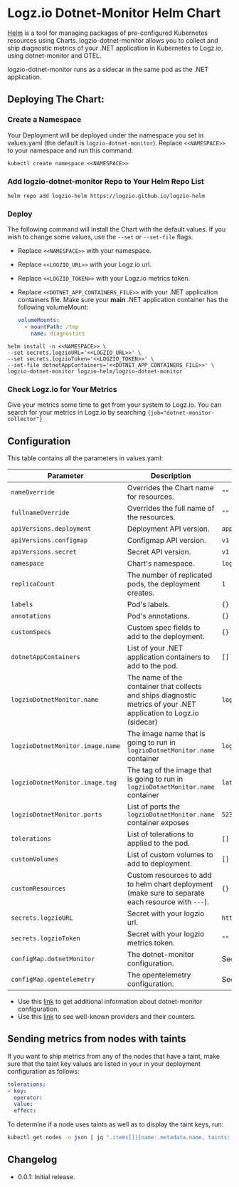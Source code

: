 # Logz.io Dotnet-Monitor Helm Chart

[Helm](https://helm.sh/) is a tool for managing packages of pre-configured Kubernetes resources using Charts.
logzio-dotnet-monitor allows you to collect and ship diagnostic metrics of your .NET application in Kubernetes to Logz.io, 
using dotnet-monitor and OTEL.

logzio-dotnet-monitor runs as a sidecar in the same pod as the .NET application.

## Deploying The Chart:

### Create a Namespace

Your Deployment will be deployed under the namespace you set in values.yaml (the default is `logzio-dotnet-monitor`).
Replace `<<NAMESPACE>>` to your namespace and run this command:

```shell
kubectl create namespace <<NAMESPACE>>
```

### Add logzio-dotnet-monitor Repo to Your Helm Repo List

```shell
helm repo add logzio-helm https://logzio.github.io/logzio-helm
```

### Deploy

The following command will install the Chart with the default values.
If you wish to change some values, use the `--set` or `--set-file` flags.

- Replace `<<NAMESPACE>>` with your namespace.
- Replace `<<LOGZIO_URL>>` with your Logz.io url.
- Replace `<<LOGZIO_TOKEN>>` with your Logz.io metrics token.
- Replace `<<DOTNET_APP_CONTAINERS_FILE>>` with your .NET application containers file.
  Make sure your **main** .NET application container has the following volumeMount:

  ```yaml
  volumeMounts:
    - mountPath: /tmp
      name: diagnostics
  ```

```shell
helm install -n <<NAMESPACE>> \
--set secrets.logzioURL='<<LOGZIO_URL>>' \
--set secrets.logzioToken='<<LOGZIO_TOKEN>>' \
--set-file dotnetAppContainers='<<DOTNET_APP_CONTAINERS_FILE>>' \
logzio-dotnet-monitor logzio-helm/logzio-dotnet-monitor
```

### Check Logz.io for Your Metrics

Give your metrics some time to get from your system to Logz.io.
You can search for your metrics in Logz.io by searching `{job="dotnet-monitor-collector"}`

## Configuration

This table contains all the parameters in values.yaml:

| Parameter | Description | Default |
|---|---|---|
| `nameOverride` | Overrides the Chart name for resources. | `""` |
| `fullnameOverride` | Overrides the full name of the resources. | `""` |
| `apiVersions.deployment` | Deployment API version. | `apps/v1` |
| `apiVersions.configmap` | Configmap API version. | `v1` |
| `apiVersions.secret` | Secret API version. | `v1` |
| `namespace` | Chart's namespace. | `logzio-dotnet-monitor` |
| `replicaCount` | The number of replicated pods, the deployment creates. | `1` |
| `labels` | Pod's labels. | `{}` |
| `annotations` | Pod's annotations. | `{}` |
| `customSpecs` | Custom spec fields to add to the deployment. | `{}` |
| `dotnetAppContainers` | List of your .NET application containers to add to the pod. | `[]` |
| `logzioDotnetMonitor.name` | The name of the container that collects and ships diagnostic metrics of your .NET application to Logz.io (sidecar) | `logzio-dotnet-monitor` |
| `logzioDotnetMonitor.image.name` | The image name that is going to run in `logzioDotnetMonitor.name` container | `logzio/logzio-dotnet-monitor` |
| `logzioDotnetMonitor.image.tag` | The tag of the image that is going to run in `logzioDotnetMonitor.name` container | `latest` |
| `logzioDotnetMonitor.ports` | List of ports the `logzioDotnetMonitor.name` container exposes | `52325` |
| `tolerations` | List of tolerations to applied to the pod. | `[]` | 
| `customVolumes` | List of custom volumes to add to deployment. | `[]` |
| `customResources` | Custom resources to add to helm chart deployment (make sure to separate each resource with `---`). | `{}` |
| `secrets.logzioURL` | Secret with your logzio url. | `https://listener.logz.io:8053` |
| `secrets.logzioToken` | Secret with your logzio metrics token. | `""` |
| `configMap.dotnetMonitor` | The dotnet-monitor configuration. | See [values.yaml](https://github.com/logzio/logzio-helm/blob/master/charts/dotnet-monitor/values.yaml). |
| `configMap.opentelemetry` | The opentelemetry configuration. | See [values.yaml](https://github.com/logzio/logzio-helm/blob/master/charts/dotnet-monitor/values.yaml). |

- Use this [link](https://github.com/dotnet/dotnet-monitor/blob/main/documentation/configuration.md#metrics-configuration) to get additional information about dotnet-monitor configuration.
- Use this [link](https://docs.microsoft.com/en-us/dotnet/core/diagnostics/available-counters) to see well-known providers and their counters.

## Sending metrics from nodes with taints

If you want to ship metrics from any of the nodes that have a taint, make sure that the taint key values are listed in your in your deployment configuration as follows:

```yaml
tolerations:
- key: 
  operator: 
  value: 
  effect: 
```

To determine if a node uses taints as well as to display the taint keys, run:

```sh
kubectl get nodes -o json | jq ".items[]|{name:.metadata.name, taints:.spec.taints}"
```

## Changelog

- 0.0.1: Initial release.

